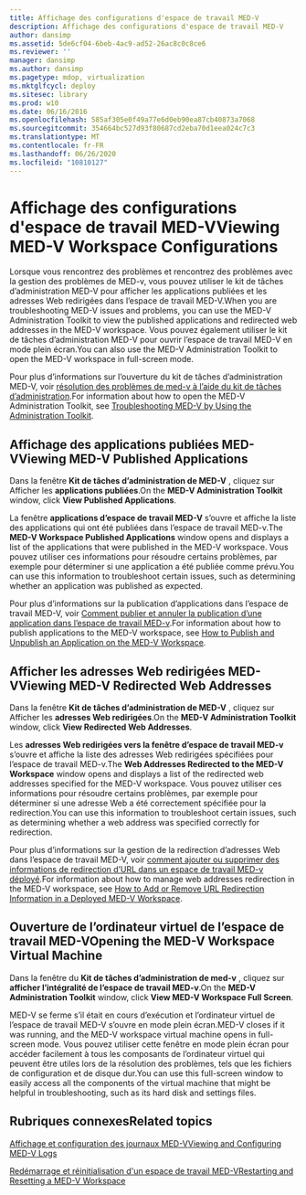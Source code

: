 ```yaml
---
title: Affichage des configurations d'espace de travail MED-V
description: Affichage des configurations d'espace de travail MED-V
author: dansimp
ms.assetid: 5de6cf04-6beb-4ac9-ad52-26ac8c0c8ce6
ms.reviewer: ''
manager: dansimp
ms.author: dansimp
ms.pagetype: mdop, virtualization
ms.mktglfcycl: deploy
ms.sitesec: library
ms.prod: w10
ms.date: 06/16/2016
ms.openlocfilehash: 585af305e0f49a77e6d0eb90ea87cb40873a7068
ms.sourcegitcommit: 354664bc527d93f80687cd2eba70d1eea024c7c3
ms.translationtype: MT
ms.contentlocale: fr-FR
ms.lasthandoff: 06/26/2020
ms.locfileid: "10810127"
---
```

# <span data-ttu-id="5644f-103">Affichage des configurations d'espace de travail MED-V</span><span class="sxs-lookup"><span data-stu-id="5644f-103">Viewing MED-V Workspace Configurations</span></span>


<span data-ttu-id="5644f-104">Lorsque vous rencontrez des problèmes et rencontrez des problèmes avec la gestion des problèmes de MED-v, vous pouvez utiliser le kit de tâches d’administration MED-V pour afficher les applications publiées et les adresses Web redirigées dans l’espace de travail MED-V.</span><span class="sxs-lookup"><span data-stu-id="5644f-104">When you are troubleshooting MED-V issues and problems, you can use the MED-V Administration Toolkit to view the published applications and redirected web addresses in the MED-V workspace.</span></span> <span data-ttu-id="5644f-105">Vous pouvez également utiliser le kit de tâches d’administration MED-V pour ouvrir l’espace de travail MED-V en mode plein écran.</span><span class="sxs-lookup"><span data-stu-id="5644f-105">You can also use the MED-V Administration Toolkit to open the MED-V workspace in full-screen mode.</span></span>

<span data-ttu-id="5644f-106">Pour plus d’informations sur l’ouverture du kit de tâches d’administration MED-V, voir [résolution des problèmes de med-v à l’aide du kit de tâches d’administration](troubleshooting-med-v-by-using-the-administration-toolkit.md).</span><span class="sxs-lookup"><span data-stu-id="5644f-106">For information about how to open the MED-V Administration Toolkit, see [Troubleshooting MED-V by Using the Administration Toolkit](troubleshooting-med-v-by-using-the-administration-toolkit.md).</span></span>

## <span data-ttu-id="5644f-107">Affichage des applications publiées MED-V</span><span class="sxs-lookup"><span data-stu-id="5644f-107">Viewing MED-V Published Applications</span></span>


<span data-ttu-id="5644f-108">Dans la fenêtre **Kit de tâches d’administration de MED-V** , cliquez sur Afficher les **applications publiées**.</span><span class="sxs-lookup"><span data-stu-id="5644f-108">On the **MED-V Administration Toolkit** window, click **View Published Applications**.</span></span>

<span data-ttu-id="5644f-109">La fenêtre **applications d’espace de travail MED-V** s’ouvre et affiche la liste des applications qui ont été publiées dans l’espace de travail MED-v.</span><span class="sxs-lookup"><span data-stu-id="5644f-109">The **MED-V Workspace Published Applications** window opens and displays a list of the applications that were published in the MED-V workspace.</span></span> <span data-ttu-id="5644f-110">Vous pouvez utiliser ces informations pour résoudre certains problèmes, par exemple pour déterminer si une application a été publiée comme prévu.</span><span class="sxs-lookup"><span data-stu-id="5644f-110">You can use this information to troubleshoot certain issues, such as determining whether an application was published as expected.</span></span>

<span data-ttu-id="5644f-111">Pour plus d’informations sur la publication d’applications dans l’espace de travail MED-V, voir [Comment publier et annuler la publication d’une application dans l’espace de travail MED-v](how-to-publish-and-unpublish-an-application-on-the-med-v-workspace.md).</span><span class="sxs-lookup"><span data-stu-id="5644f-111">For information about how to publish applications to the MED-V workspace, see [How to Publish and Unpublish an Application on the MED-V Workspace](how-to-publish-and-unpublish-an-application-on-the-med-v-workspace.md).</span></span>

## <span data-ttu-id="5644f-112">Afficher les adresses Web redirigées MED-V</span><span class="sxs-lookup"><span data-stu-id="5644f-112">Viewing MED-V Redirected Web Addresses</span></span>


<span data-ttu-id="5644f-113">Dans la fenêtre **Kit de tâches d’administration de MED-V** , cliquez sur Afficher les **adresses Web redirigées**.</span><span class="sxs-lookup"><span data-stu-id="5644f-113">On the **MED-V Administration Toolkit** window, click **View Redirected Web Addresses**.</span></span>

<span data-ttu-id="5644f-114">Les **adresses Web redirigées vers la fenêtre d’espace de travail MED-v** s’ouvre et affiche la liste des adresses Web redirigées spécifiées pour l’espace de travail MED-v.</span><span class="sxs-lookup"><span data-stu-id="5644f-114">The **Web Addresses Redirected to the MED-V Workspace** window opens and displays a list of the redirected web addresses specified for the MED-V workspace.</span></span> <span data-ttu-id="5644f-115">Vous pouvez utiliser ces informations pour résoudre certains problèmes, par exemple pour déterminer si une adresse Web a été correctement spécifiée pour la redirection.</span><span class="sxs-lookup"><span data-stu-id="5644f-115">You can use this information to troubleshoot certain issues, such as determining whether a web address was specified correctly for redirection.</span></span>

<span data-ttu-id="5644f-116">Pour plus d’informations sur la gestion de la redirection d’adresses Web dans l’espace de travail MED-V, voir [comment ajouter ou supprimer des informations de redirection d’URL dans un espace de travail MED-v déployé](how-to-add-or-remove-url-redirection-information-in-a-deployed-med-v-workspace.md).</span><span class="sxs-lookup"><span data-stu-id="5644f-116">For information about how to manage web addresses redirection in the MED-V workspace, see [How to Add or Remove URL Redirection Information in a Deployed MED-V Workspace](how-to-add-or-remove-url-redirection-information-in-a-deployed-med-v-workspace.md).</span></span>

## <a href="" id="bkmk-fullscreen"></a><span data-ttu-id="5644f-117">Ouverture de l’ordinateur virtuel de l’espace de travail MED-V</span><span class="sxs-lookup"><span data-stu-id="5644f-117">Opening the MED-V Workspace Virtual Machine</span></span>


<span data-ttu-id="5644f-118">Dans la fenêtre du **Kit de tâches d’administration de med-v** , cliquez sur **afficher l’intégralité de l’espace de travail MED-v**.</span><span class="sxs-lookup"><span data-stu-id="5644f-118">On the **MED-V Administration Toolkit** window, click **View MED-V Workspace Full Screen**.</span></span>

<span data-ttu-id="5644f-119">MED-V se ferme s’il était en cours d’exécution et l’ordinateur virtuel de l’espace de travail MED-V s’ouvre en mode plein écran.</span><span class="sxs-lookup"><span data-stu-id="5644f-119">MED-V closes if it was running, and the MED-V workspace virtual machine opens in full-screen mode.</span></span> <span data-ttu-id="5644f-120">Vous pouvez utiliser cette fenêtre en mode plein écran pour accéder facilement à tous les composants de l’ordinateur virtuel qui peuvent être utiles lors de la résolution des problèmes, tels que les fichiers de configuration et de disque dur.</span><span class="sxs-lookup"><span data-stu-id="5644f-120">You can use this full-screen window to easily access all the components of the virtual machine that might be helpful in troubleshooting, such as its hard disk and settings files.</span></span>

## <span data-ttu-id="5644f-121">Rubriques connexes</span><span class="sxs-lookup"><span data-stu-id="5644f-121">Related topics</span></span>


[<span data-ttu-id="5644f-122">Affichage et configuration des journaux MED-V</span><span class="sxs-lookup"><span data-stu-id="5644f-122">Viewing and Configuring MED-V Logs</span></span>](viewing-and-configuring-med-v-logs.md)

[<span data-ttu-id="5644f-123">Redémarrage et réinitialisation d'un espace de travail MED-V</span><span class="sxs-lookup"><span data-stu-id="5644f-123">Restarting and Resetting a MED-V Workspace</span></span>](restarting-and-resetting-a-med-v-workspace.md)

 

 





